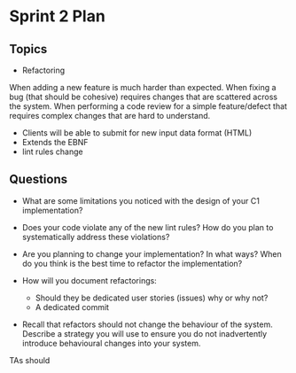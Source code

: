 # Sprint 2 Plan

## Topics
- Refactoring

When adding a new feature is much harder than expected.
When fixing a bug (that should be cohesive) requires changes that are scattered across the system.
When performing a code review for a simple feature/defect that requires complex changes that are hard to understand.

- Clients will be able to submit for new input data format (HTML)
- Extends the EBNF
- lint rules change


## Questions
- What are some limitations you noticed with the design of your C1 implementation?
- Does your code violate any of the new lint rules? How do you plan to systematically address these violations?
- Are you planning to change your implementation? In what ways? When do you think is the best time to refactor the implementation?

- How will you document refactorings:
  - Should they be dedicated user stories (issues) why or why not?
  - A dedicated commit
 
- Recall that refactors should not change the behaviour of the system. Describe a strategy you will use to ensure you do not inadvertently introduce behavioural changes into your system.


TAs should 
